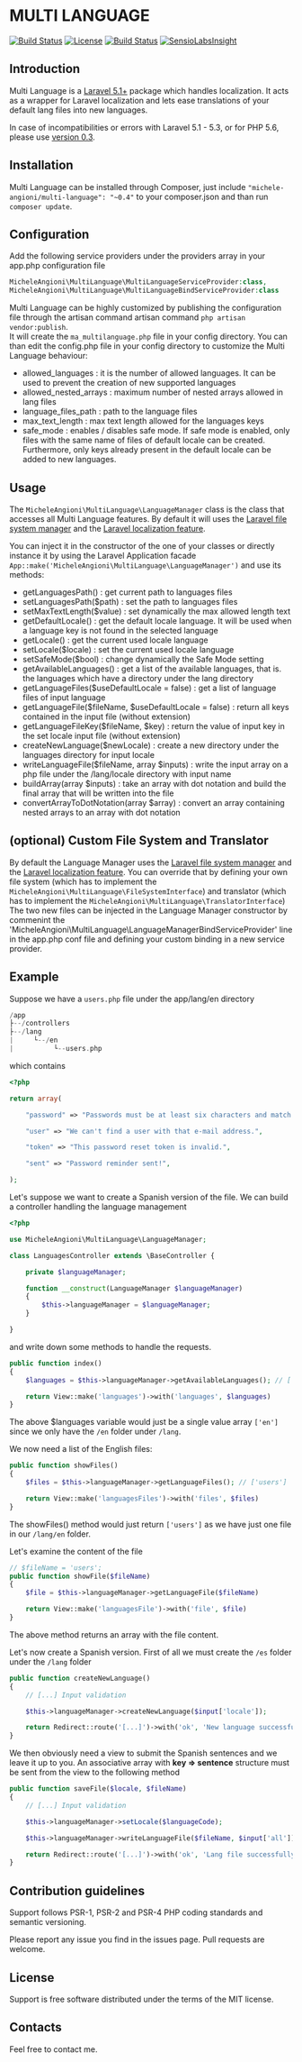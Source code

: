 # MULTI LANGUAGE

[![Build Status](https://travis-ci.org/micheleangioni/multi-language.svg)](https://travis-ci.org/micheleangioni/multi-language)
[![License](https://poser.pugx.org/michele-angioni/multi-language/license.svg)](https://packagist.org/packages/michele-angioni/multi-language)
[![Build Status](https://travis-ci.org/micheleangioni/multi-language.svg)](https://travis-ci.org/micheleangioni/multi-language)
[![SensioLabsInsight](https://insight.sensiolabs.com/projects/576a839e-7c84-4615-894a-465f30c8f881/small.png)](https://insight.sensiolabs.com/projects/576a839e-7c84-4615-894a-465f30c8f881)

## Introduction

Multi Language is a [Laravel 5.1+](http://laravel.com) package which handles localization. 
It acts as a wrapper for Laravel localization and lets ease translations of your default lang files into new languages.

In case of incompatibilities or errors with Laravel 5.1 - 5.3, or for PHP 5.6, please use [version 0.3](https://github.com/micheleangioni/multi-language/tree/0.3).

## Installation

Multi Language can be installed through Composer, just include `"michele-angioni/multi-language": "~0.4"` to your composer.json and than run `composer update`.

## Configuration

Add the following service providers under the providers array in your app.php configuration file

```php
MicheleAngioni\MultiLanguage\MultiLanguageServiceProvider:class,
MicheleAngioni\MultiLanguage\MultiLanguageBindServiceProvider:class
```

Multi Language can be highly customized by publishing the configuration file through the artisan command artisan command `php artisan vendor:publish`.  
It will create the `ma_multilanguage.php` file in your config directory.
You can than edit the config.php file in your config directory to customize the Multi Language behaviour:

- allowed_languages : it is the number of allowed languages. It can be used to prevent the creation of new supported languages
- allowed_nested_arrays : maximum number of nested arrays allowed in lang files
- language_files_path : path to the language files
- max_text_length : max text length allowed for the languages keys
- safe_mode : enables / disables safe mode. If safe mode is enabled, only files with the same name of files of default locale can be created. Furthermore, only keys already present in the default locale can be added to new languages.

## Usage

The `MicheleAngioni\MultiLanguage\LanguageManager` class is the class that accesses all Multi Language features.
By default it will uses the [Laravel file system manager](http://laravel.com/api/5.4/Illuminate/Filesystem/Filesystem.html) and the [Laravel localization feature](http://laravel.com/docs/5.4/localization).

You can inject it in the constructor of the one of your classes or directly instance it by using the Laravel Application facade `App::make('MicheleAngioni\MultiLanguage\LanguageManager')` and use its methods:

- getLanguagesPath() : get current path to languages files
- setLanguagesPath($path) : set the path to languages files
- setMaxTextLength($value) : set dynamically the max allowed length text
- getDefaultLocale() : get the default locale language. It will be used when a language key is not found in the selected language
- getLocale() : get the current used locale language
- setLocale($locale) : set the current used locale language
- setSafeMode($bool) : change dynamically the Safe Mode setting
- getAvailableLanguages() : get a list of the available languages, that is. the languages which have a directory under the lang directory
- getLanguageFiles($useDefaultLocale = false) : get a list of language files of input language
- getLanguageFile($fileName, $useDefaultLocale = false) : return all keys contained in the input file (without extension)
- getLanguageFileKey($fileName, $key) : return the value of input key in the set locale input file (without extension)
- createNewLanguage($newLocale) : create a new directory under the languages directory for input locale
- writeLanguageFile($fileName, array $inputs) : write the input array on a php file under the /lang/locale directory with input name
- buildArray(array $inputs) : take an array with dot notation and build the final array that will be written into the file
- convertArrayToDotNotation(array $array) : convert an array containing nested arrays to an array with dot notation

## (optional) Custom File System and Translator

By default the Language Manager uses the [Laravel file system manager](http://laravel.com/api/5.4/Illuminate/Filesystem/Filesystem.html) and the [Laravel localization feature](http://laravel.com/docs/5.4/localization).
You can override that by defining your own file system (which has to implement the `MicheleAngioni\MultiLanguage\FileSystemInterface`) and translator (which has to implement the `MicheleAngioni\MultiLanguage\TranslatorInterface`)
The two new files can be injected in the Language Manager constructor by commenint the 'MicheleAngioni\MultiLanguage\LanguageManagerBindServiceProvider' line in the app.php conf file and defining your custom binding in a new service provider.

## Example

Suppose we have a `users.php` file under the app/lang/en directory

```php
/app
├--/controllers
├--/lang
|     └--/en
|          └--users.php
```

which contains

```php
<?php

return array(

    "password" => "Passwords must be at least six characters and match the confirmation.",

    "user" => "We can't find a user with that e-mail address.",

    "token" => "This password reset token is invalid.",

    "sent" => "Password reminder sent!",

);
```

Let's suppose we want to create a Spanish version of the file. We can build a controller handling the language management

```php
<?php

use MicheleAngioni\MultiLanguage\LanguageManager;

class LanguagesController extends \BaseController {

    private $languageManager;

    function __construct(LanguageManager $languageManager)
    {
        $this->languageManager = $languageManager;
    }

}
```

and write down some methods to handle the requests.

```php
public function index()
{
    $languages = $this->languageManager->getAvailableLanguages(); // ['en']

    return View::make('languages')->with('languages', $languages)
}
```

The above $languages variable would just be a single value array `['en']` since we only have the `/en` folder under `/lang`.

We now need a list of the English files:

```php
public function showFiles()
{
    $files = $this->languageManager->getLanguageFiles(); // ['users']

    return View::make('languagesFiles')->with('files', $files)
}
```

The showFiles() method would just return `['users']` as we have just one file in our `/lang/en` folder.

Let's examine the content of the file

```php
// $fileName = 'users';
public function showFile($fileName)
{
    $file = $this->languageManager->getLanguageFile($fileName)

    return View::make('languagesFile')->with('file', $file)
}
```

The above method returns an array with the file content.

Let's now create a Spanish version. First of all we must create the `/es` folder under the `/lang` folder

```php
public function createNewLanguage()
{
    // [...] Input validation

    $this->languageManager->createNewLanguage($input['locale']);

    return Redirect::route('[...]')->with('ok', 'New language successfully created.');
}
```

We then obviously need a view to submit the Spanish sentences and we leave it up to you.
An associative array with **key => sentence** structure must be sent from the view to the following method

```php
public function saveFile($locale, $fileName)
{
    // [...] Input validation

    $this->languageManager->setLocale($languageCode);

    $this->languageManager->writeLanguageFile($fileName, $input['all']);

    return Redirect::route('[...]')->with('ok', 'Lang file successfully saved.');
}
```

## Contribution guidelines

Support follows PSR-1, PSR-2 and PSR-4 PHP coding standards and semantic versioning.

Please report any issue you find in the issues page. Pull requests are welcome.

## License

Support is free software distributed under the terms of the MIT license.

## Contacts

Feel free to contact me.
